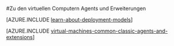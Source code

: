 <properties
 pageTitle="Azure virtueller Computer-Agents und Erweiterungen | Microsoft Azure"
 description="Bietet einen Überblick über die Agent und Erweiterungen und wie den Agent, mit dem Bereitstellungsmodell klassischen installieren."
 services="virtual-machines-linux"
 documentationCenter=""
 authors="squillace"
 manager="timlt"
 editor=""
 tags="azure-service-management"/>

<tags
 ms.service="virtual-machines-linux"
 ms.devlang="na"
 ms.topic="article"
 ms.tgt_pltfrm="vm-linux"
 ms.workload="infrastructure-services"
 ms.date="08/23/2016"
 ms.author="rasquill"/>

#<a name="about-the-virtual-machine-agent-and-extensions"></a>Zu den virtuellen Computern Agents und Erweiterungen

[AZURE.INCLUDE [learn-about-deployment-models](../../includes/learn-about-deployment-models-classic-include.md)]

[AZURE.INCLUDE [virtual-machines-common-classic-agents-and-extensions](../../includes/virtual-machines-common-classic-agents-and-extensions.md)]
